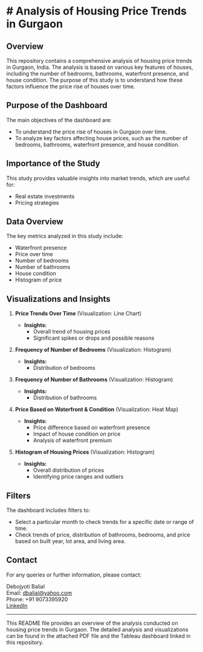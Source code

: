 # # Analysis of Housing Price Trends in Gurgaon

## Overview

This repository contains a comprehensive analysis of housing price trends in Gurgaon, India. The analysis is based on various key features of houses, including the number of bedrooms, bathrooms, waterfront presence, and house condition. The purpose of this study is to understand how these factors influence the price rise of houses over time.

## Purpose of the Dashboard

The main objectives of the dashboard are:
- To understand the price rise of houses in Gurgaon over time.
- To analyze key factors affecting house prices, such as the number of bedrooms, bathrooms, waterfront presence, and house condition.

## Importance of the Study

This study provides valuable insights into market trends, which are useful for:
- Real estate investments
- Pricing strategies

## Data Overview

The key metrics analyzed in this study include:
- Waterfront presence
- Price over time
- Number of bedrooms
- Number of bathrooms
- House condition
- Histogram of price

## Visualizations and Insights

1. **Price Trends Over Time** (Visualization: Line Chart)
   - **Insights:**
     - Overall trend of housing prices
     - Significant spikes or drops and possible reasons

2. **Frequency of Number of Bedrooms** (Visualization: Histogram)
   - **Insights:**
     - Distribution of bedrooms

3. **Frequency of Number of Bathrooms** (Visualization: Histogram)
   - **Insights:**
     - Distribution of bathrooms

4. **Price Based on Waterfront & Condition** (Visualization: Heat Map)
   - **Insights:**
     - Price difference based on waterfront presence
     - Impact of house condition on price
     - Analysis of waterfront premium

5. **Histogram of Housing Prices** (Visualization: Histogram)
   - **Insights:**
     - Overall distribution of prices
     - Identifying price ranges and outliers

## Filters

The dashboard includes filters to:
- Select a particular month to check trends for a specific date or range of time.
- Check trends of price, distribution of bathrooms, bedrooms, and price based on built year, lot area, and living area.

## Contact

For any queries or further information, please contact:

Debojyoti Balial  
Email: [dbalial@yahoo.com](mailto:dbalial@yahoo.com)  
Phone: +91 9073395920  
[LinkedIn](https://www.linkedin.com/in/debojyoti-balial)  

---

This README file provides an overview of the analysis conducted on housing price trends in Gurgaon. The detailed analysis and visualizations can be found in the attached PDF file and the Tableau dashboard linked in this repository.
